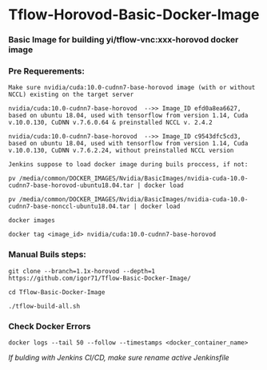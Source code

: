 # Tflow-Horovod-Basic-Docker-Image
### Basic Image for building yi/tflow-vnc:xxx-horovod docker image

### Pre Requerements:
```
Make sure nvidia/cuda:10.0-cudnn7-base-horovod image (with or without NCCL) existing on the target server

nvidia/cuda:10.0-cudnn7-base-horovod  -->> Image_ID efd0a8ea6627, based on ubuntu 18.04, used with tensorflow from version 1.14, Cuda v.10.0.130, CuDNN v.7.6.0.64 & preinstalled NCCL v. 2.4.2

nvidia/cuda:10.0-cudnn7-base-horovod  -->> Image_ID c9543dfc5cd3, based on ubuntu 18.04, used with tensorflow from version 1.14, Cuda v.10.0.130, CuDNN v.7.6.2.24, without preinstalled NCCL version

Jenkins suppose to load docker image during buils proccess, if not:

pv /media/common/DOCKER_IMAGES/Nvidia/BasicImages/nvidia-cuda-10.0-cudnn7-base-horovod-ubuntu18.04.tar | docker load

pv /media/common/DOCKER_IMAGES/Nvidia/BasicImages/nvidia-cuda-10.0-cudnn7-base-nonccl-ubuntu18.04.tar | docker load

docker images

docker tag <image_id> nvidia/cuda:10.0-cudnn7-base-horovod
```

### Manual Buils steps:
```
git clone --branch=1.1x-horovod --depth=1 https://github.com/igor71/Tflow-Basic-Docker-Image/

cd Tflow-Basic-Docker-Image

./tflow-build-all.sh
```
### Check Docker Errors
```
docker logs --tail 50 --follow --timestamps <docker_container_name>
```

*If bulding with Jenkins CI/CD, make sure rename active Jenkinsfile*
